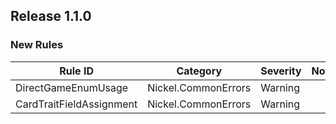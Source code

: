 ## Release 1.1.0
### New Rules
| Rule ID                  | Category            | Severity | Notes |
|--------------------------|---------------------|----------|-------|
| DirectGameEnumUsage      | Nickel.CommonErrors | Warning  |       |
| CardTraitFieldAssignment | Nickel.CommonErrors | Warning  |       |
